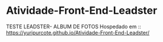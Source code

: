 # Atividade-Front-End-Leadster
TESTE LEADSTER- ALBUM DE FOTOS
Hospedado em :: https://yuripurcote.github.io/Atividade-Front-End-Leadster/

